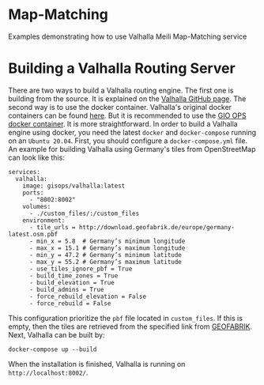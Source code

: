 # Map-Matching

Examples demonstrating how to use Valhalla Meili Map-Matching service

# Building a Valhalla Routing Server

There are two ways to build a Valhalla routing engine. 
The first one is building from the source. 
It is explained on the [Valhalla GitHub page](https://github.com/valhalla/valhalla). 
The second way is to use the docker container. 
Valhalla's original docker containers can be found [here](https://hub.docker.com/r/valhalla/valhalla/tags). 
But it is recommended to use the [GIO OPS docker container](https://github.com/gis-ops/docker-valhalla). 
It is more straightforward. 
In order to build a Valhalla engine using docker, you need the latest `docker` and `docker-compose` running on an `Ubuntu 20.04`. 
First, you should configure a `docker-compose.yml` file. 
An example for building Valhalla using Germany's tiles from OpenStreetMap can look like this:
```YML
services:
  valhalla:
    image: gisops/valhalla:latest
    ports:
      - "8002:8002"
    volumes:
      - ./custom_files/:/custom_files
    environment:
      - tile_urls = http://download.geofabrik.de/europe/germany-latest.osm.pbf
      - min_x = 5.8  # Germany’s minimum longitude
      - max_x = 15.1 # Germany’s maximum longitude
      - min_y = 47.2 # Germany’s minimum latitude
      - max_y = 55.2 # Germany’s maximum latitude
      - use_tiles_ignore_pbf = True
      - build_time_zones = True
      - build_elevation = True
      - build_admins = True
      - force_rebuild_elevation = False
      - force_rebuild = False
```
This configuration prioritize the `pbf` file located in `custom_files`. 
If this is empty, then the tiles are retrieved from the specified link from [GEOFABRIK](https://www.geofabrik.de/). 
Next, Valhalla can be built by:
```commandline
docker-compose up --build
```
When the installation is finished, Valhalla is running on `http://localhost:8002/`.








